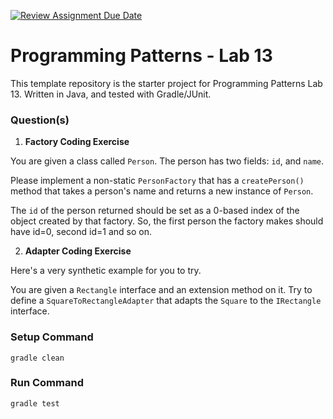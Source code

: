 [![Review Assignment Due Date](https://classroom.github.com/assets/deadline-readme-button-24ddc0f5d75046c5622901739e7c5dd533143b0c8e959d652212380cedb1ea36.svg)](https://classroom.github.com/a/GtheF9x8)
# Programming Patterns - Lab 13

This template repository is the starter project for Programming Patterns Lab 13. Written in Java, and tested with Gradle/JUnit.

### Question(s)

1. **Factory Coding Exercise**

You are given a class called `Person`. The person has two fields: `id`, and `name`.

Please implement a non-static `PersonFactory` that has a `createPerson()` method that takes a person's name and returns a new instance of `Person`.

The `id` of the person returned should be set as a 0-based index of the object created by that factory. So, the first person the factory makes should have id=0, second id=1 and so on.

2. **Adapter Coding Exercise**

Here's a very synthetic example for you to try.

You are given a `Rectangle` interface and an extension method on it. Try to define a `SquareToRectangleAdapter` that adapts the `Square` to the `IRectangle` interface.

### Setup Command

`gradle clean`

### Run Command

`gradle test`
